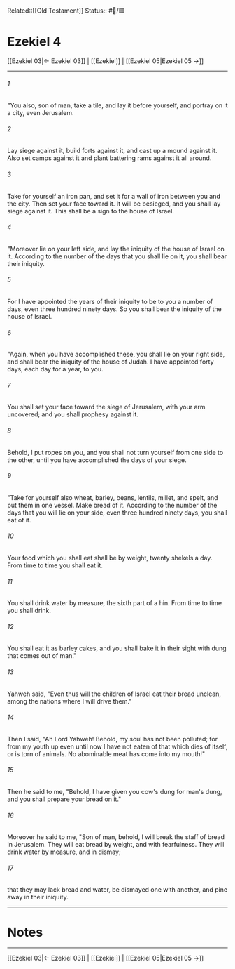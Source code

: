 Related::[[Old Testament]]
Status:: #📖/🟥
# Ezekiel 4

[[Ezekiel 03|← Ezekiel 03]] | [[Ezekiel]] | [[Ezekiel 05|Ezekiel 05 →]]
***



###### 1 
"You also, son of man, take a tile, and lay it before yourself, and portray on it a city, even Jerusalem. 

###### 2 
Lay siege against it, build forts against it, and cast up a mound against it. Also set camps against it and plant battering rams against it all around. 

###### 3 
Take for yourself an iron pan, and set it for a wall of iron between you and the city. Then set your face toward it. It will be besieged, and you shall lay siege against it. This shall be a sign to the house of Israel. 

###### 4 
"Moreover lie on your left side, and lay the iniquity of the house of Israel on it. According to the number of the days that you shall lie on it, you shall bear their iniquity. 

###### 5 
For I have appointed the years of their iniquity to be to you a number of days, even three hundred ninety days. So you shall bear the iniquity of the house of Israel. 

###### 6 
"Again, when you have accomplished these, you shall lie on your right side, and shall bear the iniquity of the house of Judah. I have appointed forty days, each day for a year, to you. 

###### 7 
You shall set your face toward the siege of Jerusalem, with your arm uncovered; and you shall prophesy against it. 

###### 8 
Behold, I put ropes on you, and you shall not turn yourself from one side to the other, until you have accomplished the days of your siege. 

###### 9 
"Take for yourself also wheat, barley, beans, lentils, millet, and spelt, and put them in one vessel. Make bread of it. According to the number of the days that you will lie on your side, even three hundred ninety days, you shall eat of it. 

###### 10 
Your food which you shall eat shall be by weight, twenty shekels a day. From time to time you shall eat it. 

###### 11 
You shall drink water by measure, the sixth part of a hin. From time to time you shall drink. 

###### 12 
You shall eat it as barley cakes, and you shall bake it in their sight with dung that comes out of man." 

###### 13 
Yahweh said, "Even thus will the children of Israel eat their bread unclean, among the nations where I will drive them." 

###### 14 
Then I said, "Ah Lord Yahweh! Behold, my soul has not been polluted; for from my youth up even until now I have not eaten of that which dies of itself, or is torn of animals. No abominable meat has come into my mouth!" 

###### 15 
Then he said to me, "Behold, I have given you cow's dung for man's dung, and you shall prepare your bread on it." 

###### 16 
Moreover he said to me, "Son of man, behold, I will break the staff of bread in Jerusalem. They will eat bread by weight, and with fearfulness. They will drink water by measure, and in dismay; 

###### 17 
that they may lack bread and water, be dismayed one with another, and pine away in their iniquity.

---
# Notes


***
[[Ezekiel 03|← Ezekiel 03]] | [[Ezekiel]] | [[Ezekiel 05|Ezekiel 05 →]]

